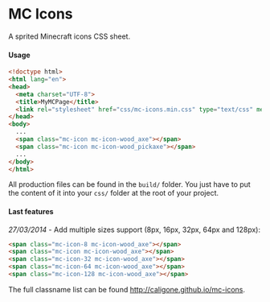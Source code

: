 # MC Icons

A sprited Minecraft icons CSS sheet.

#### Usage
```html
<!doctype html>
<html lang="en">
<head>
  <meta charset="UTF-8">
  <title>MyMCPage</title>
  <link rel="stylesheet" href="css/mc-icons.min.css" type="text/css" media="screen" title="no title" charset="utf-8">
</head>
<body>
  ...
  <span class="mc-icon mc-icon-wood_axe"></span>
  <span class="mc-icon mc-icon-wood_pickaxe"></span>
  ...
</body>
</html>
```
All production files can be found in the ```build/``` folder. You just have to put the content of it into your ```css/``` folder at the root of your project.

#### Last features

*27/03/2014* - Add multiple sizes support (8px, 16px, 32px, 64px and 128px):
```html
<span class="mc-icon-8 mc-icon-wood_axe"></span>
<span class="mc-icon mc-icon-wood_axe"></span>
<span class="mc-icon-32 mc-icon-wood_axe"></span>
<span class="mc-icon-64 mc-icon-wood_axe"></span>
<span class="mc-icon-128 mc-icon-wood_axe"></span>
```

The full classname list can be found http://caligone.github.io/mc-icons.

